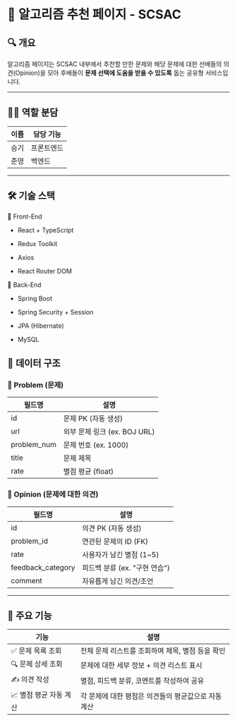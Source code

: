 # 📘 알고리즘 추천 페이지 - SCSAC

## 🔍 개요

알고리즘 페이지는 SCSAC 내부에서 추천할 만한 문제와 해당 문제에 대한 선배들의 의견(Opinion)을 모아  후배들이 **문제 선택에 도움을 받을 수 있도록** 돕는 공유형 서비스입니다.

---

## 🧑‍💻 역할 분담

| 이름 | 담당 기능 |
|------|------------|
| 승기 | 프론트엔드 |
| 준영 | 백엔드 |
---

## 🛠️ 기술 스택
📌 Front-End
- React + TypeScript

- Redux Toolkit

- Axios

- React Router DOM


📌 Back-End
- Spring Boot

- Spring Security + Session

- JPA (Hibernate)

- MySQL





## 🧩 데이터 구조

### 📄 Problem (문제)

| 필드명        | 설명                |
|---------------|---------------------|
| id            | 문제 PK (자동 생성) |
| url           | 외부 문제 링크 (ex. BOJ URL) |
| problem_num   | 문제 번호 (ex. 1000) |
| title         | 문제 제목           |
| rate          | 별점 평균 (float)   |

### 💬 Opinion (문제에 대한 의견)

| 필드명           | 설명                         |
|------------------|------------------------------|
| id               | 의견 PK (자동 생성)          |
| problem_id       | 연관된 문제의 ID (FK)        |
| rate             | 사용자가 남긴 별점 (1~5)     |
| feedback_category| 피드백 분류 (ex. "구현 연습") |
| comment          | 자유롭게 남긴 의견/조언      |

---

## 📌 주요 기능

| 기능 | 설명 |
|------|------|
| ✅ 문제 목록 조회 | 전체 문제 리스트를 조회하며 제목, 별점 등을 확인 |
| 🔍 문제 상세 조회 | 문제에 대한 세부 정보 + 의견 리스트 표시 |
| ✍️ 의견 작성 | 별점, 피드백 분류, 코멘트를 작성하여 공유 |
| 📈 별점 평균 자동 계산 | 각 문제에 대한 평점은 의견들의 평균값으로 자동 계산 |


